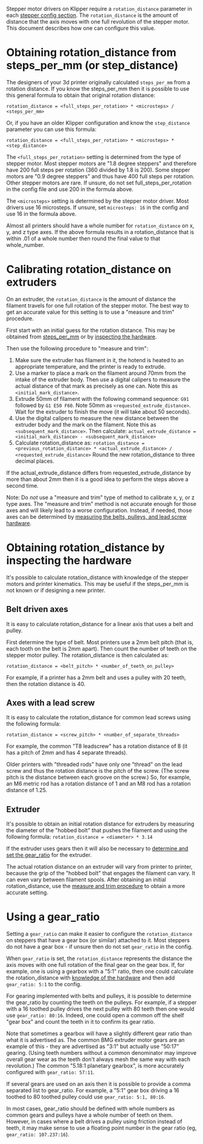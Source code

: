 Stepper motor drivers on Klipper require a `rotation_distance` parameter in each
[stepper config section](Config_Reference.md#stepper). The `rotation_distance`
is the amount of distance that the axis moves with one full revolution of the
stepper motor. This document describes how one can configure this value.

# Obtaining rotation_distance from steps_per_mm (or step_distance)

The designers of your 3d printer originally calculated `steps_per_mm` from a
rotation distance. If you know the steps_per_mm then it is possible to use this
general formula to obtain that original rotation distance:

```
rotation_distance = <full_steps_per_rotation> * <microsteps> / <steps_per_mm>
```

Or, if you have an older Klipper configuration and know the `step_distance`
parameter you can use this formula:

```
rotation_distance = <full_steps_per_rotation> * <microsteps> * <step_distance>
```

The `<full_steps_per_rotation>` setting is determined from the type of stepper
motor. Most stepper motors are "1.8 degree steppers" and therefore have 200 full
steps per rotation (360 divided by 1.8 is 200). Some stepper motors are "0.9
degree steppers" and thus have 400 full steps per rotation. Other stepper motors
are rare. If unsure, do not set full_steps_per_rotation in the config file and
use 200 in the formula above.

The `<microsteps>` setting is determined by the stepper motor driver. Most
drivers use 16 microsteps. If unsure, set `microsteps: 16` in the config and use
16 in the formula above.

Almost all printers should have a whole number for `rotation_distance` on x, y,
and z type axes. If the above formula results in a rotation_distance that is
within .01 of a whole number then round the final value to that whole_number.

# Calibrating rotation_distance on extruders

On an extruder, the `rotation_distance` is the amount of distance the filament
travels for one full rotation of the stepper motor. The best way to get an
accurate value for this setting is to use a "measure and trim" procedure.

First start with an initial guess for the rotation distance. This may be
obtained from
[steps_per_mm](#obtaining-rotation_distance-from-steps_per_mm-or-step_distance)
or by [inspecting the hardware](#extruder).

Then use the following procedure to "measure and trim":

1. Make sure the extruder has filament in it, the hotend is heated to an
appropriate temperature, and the printer is ready to extrude.
1. Use a marker to place a mark on the filament around 70mm from the intake of
the extruder body. Then use a digital calipers to measure the actual distance of
that mark as precisely as one can. Note this as `<initial_mark_distance>`.
1. Extrude 50mm of filament with the following command sequence: `G91` followed
by `G1 E50 F60`. Note 50mm as `<requested_extrude_distance>`. Wait for the
extruder to finish the move (it will take about 50 seconds).
1. Use the digital calipers to measure the new distance between the extruder
body and the mark on the filament. Note this as `<subsequent_mark_distance>`.
Then calculate: `actual_extrude_distance = <initial_mark_distance> - <subsequent_mark_distance>`
1. Calculate rotation_distance as: `rotation_distance = <previous_rotation_distance> * <actual_extrude_distance> / <requested_extrude_distance>`
Round the new rotation_distance to three decimal places.

If the actual_extrude_distance differs from requested_extrude_distance by more
than about 2mm then it is a good idea to perform the steps above a second time.

Note: Do *not* use a "measure and trim" type of method to calibrate x, y, or z
type axes. The "measure and trim" method is not accurate enough for those axes
and will likely lead to a worse configuration. Instead, if needed, those axes
can be determined by [measuring the belts, pulleys, and lead screw
hardware](#obtaining-rotation_distance-by-inspecting-the-hardware).

# Obtaining rotation_distance by inspecting the hardware

It's possible to calculate rotation_distance with knowledge of the stepper
motors and printer kinematics. This may be useful if the steps_per_mm is not
known or if designing a new printer.

## Belt driven axes

It is easy to calculate rotation_distance for a linear axis that uses a belt and
pulley.

First determine the type of belt. Most printers use a 2mm belt pitch (that is,
each tooth on the belt is 2mm apart). Then count the number of teeth on the
stepper motor pulley. The rotation_distance is then calculated as:

```
rotation_distance = <belt_pitch> * <number_of_teeth_on_pulley>
```

For example, if a printer has a 2mm belt and uses a pulley with 20 teeth, then
the rotation distance is 40.

## Axes with a lead screw

It is easy to calculate the rotation_distance for common lead screws using the
following formula:

```
rotation_distance = <screw_pitch> * <number_of_separate_threads>
```

For example, the common "T8 leadscrew" has a rotation distance of 8 (it has a
pitch of 2mm and has 4 separate threads).

Older printers with "threaded rods" have only one "thread" on the lead screw and
thus the rotation distance is the pitch of the screw. (The screw pitch is the
distance between each groove on the screw.) So, for example, an M6 metric rod
has a rotation distance of 1 and an M8 rod has a rotation distance of 1.25.

## Extruder

It's possible to obtain an initial rotation distance for extruders by measuring
the diameter of the "hobbed bolt" that pushes the filament and using the
following formula: `rotation_distance = <diameter> * 3.14`

If the extruder uses gears then it will also be necessary to [determine and set
the gear_ratio](#using-a-gear_ratio) for the extruder.

The actual rotation distance on an extruder will vary from printer to printer,
because the grip of the "hobbed bolt" that engages the filament can vary. It can
even vary between filament spools. After obtaining an initial rotation_distance,
use the [measure and trim
procedure](#calibrating-rotation_distance-on-extruders) to obtain a more
accurate setting.

# Using a gear_ratio

Setting a `gear_ratio` can make it easier to configure the `rotation_distance`
on steppers that have a gear box (or similar) attached to it. Most steppers do
not have a gear box - if unsure then do not set `gear_ratio` in the config.

When `gear_ratio` is set, the `rotation_distance` represents the distance the
axis moves with one full rotation of the final gear on the gear box. If, for
example, one is using a gearbox with a "5:1" ratio, then one could calculate the
rotation_distance with [knowledge of the
hardware](#obtaining-rotation_distance-by-inspecting-the-hardware) and then add
`gear_ratio: 5:1` to the config.

For gearing implemented with belts and pulleys, it is possible to determine the
gear_ratio by counting the teeth on the pulleys. For example, if a stepper with
a 16 toothed pulley drives the next pulley with 80 teeth then one would use
`gear_ratio: 80:16`. Indeed, one could open a common off the shelf "gear box"
and count the teeth in it to confirm its gear ratio.

Note that sometimes a gearbox will have a slightly different gear ratio than
what it is advertised as. The common BMG extruder motor gears are an example of
this - they are advertised as "3:1" but actually use "50:17" gearing. (Using
teeth numbers without a common denominator may improve overall gear wear as the
teeth don't always mesh the same way with each revolution.) The common "5.18:1
planetary gearbox", is more accurately configured with `gear_ratio: 57:11`.

If several gears are used on an axis then it is possible to provide a comma
separated list to gear_ratio. For example, a "5:1" gear box driving a 16 toothed
to 80 toothed pulley could use `gear_ratio: 5:1, 80:16`.

In most cases, gear_ratio should be defined with whole numbers as common gears
and pulleys have a whole number of teeth on them. However, in cases where a belt
drives a pulley using friction instead of teeth, it may make sense to use a
floating point number in the gear ratio (eg, `gear_ratio: 107.237:16`).
